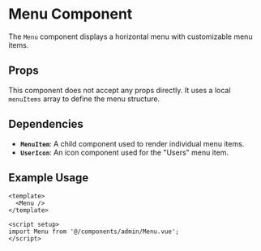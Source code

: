# Menu Component

The `Menu` component displays a horizontal menu with customizable menu items.

## Props

This component does not accept any props directly. It uses a local `menuItems` array to define the menu structure.

## Dependencies

- **`MenuItem`**: A child component used to render individual menu items.
- **`UserIcon`**: An icon component used for the "Users" menu item.

## Example Usage

```vue
<template>
  <Menu />
</template>

<script setup>
import Menu from '@/components/admin/Menu.vue';
</script>